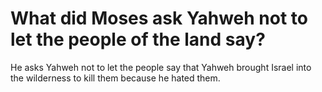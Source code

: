 # What did Moses ask Yahweh not to let the people of the land say?

He asks Yahweh not to let the people say that Yahweh brought Israel into the wilderness to kill them because he hated them.
